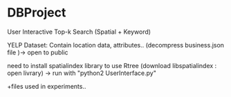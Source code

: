 # DBProject
User Interactive Top-k Search (Spatial + Keyword)

YELP Dataset: Contain location data, attributes.. (decompress business.json file )-> open to public

need to install spatialindex library to use Rtree (download libspatialindex : open livrary)
-> run with "python2 UserInterface.py"

+files used in experiments..
